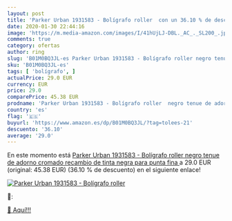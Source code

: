 ```yaml
---
layout: post
title: 'Parker Urban 1931583 - Bolígrafo roller  con un 36.10 % de descuento'
date: 2020-01-30 22:44:16
image: 'https://m.media-amazon.com/images/I/41hUjLJ-DBL._AC_._SL200_.jpg'
comments: true
category: ofertas
author: ring
slug: 'B01M0BQ3JL-es Parker Urban 1931583 - Bolígrafo roller negro tenue de...'
sku: 'B01M0BQ3JL-es'
tags: [ 'bolígrafo', ]
actualPrice: 29.0 EUR
currency: EUR
price: 29.0
comparePrice: 45.38 EUR
prodname: 'Parker Urban 1931583 - Bolígrafo roller  negro tenue de adorno cromado  recambio de tinta negra para punta fina '
country: 'es'
flag: '🇪🇸'
buyurl: 'https://www.amazon.es/dp/B01M0BQ3JL/?tag=tolees-21'
descuento: '36.10'
average: '29.0'
---
```


En este momento está [Parker Urban 1931583 - Bolígrafo roller  negro tenue de adorno cromado  recambio de tinta negra para punta fina ](https://www.amazon.es/dp/B01M0BQ3JL/?tag=tolees-21) a 29.0 EUR (original: 45.38 EUR) (36.10 %  de descuento) en el siguiente enlace!

[![Parker Urban 1931583 - Bolígrafo roller ](https://m.media-amazon.com/images/I/41hUjLJ-DBL._AC_._SL200_.jpg)](https://www.amazon.es/dp/B01M0BQ3JL/?tag=tolees-21)

🔎:


[🛒 Aquí!!!](https://www.amazon.es/dp/B01M0BQ3JL/?tag=tolees-21)
